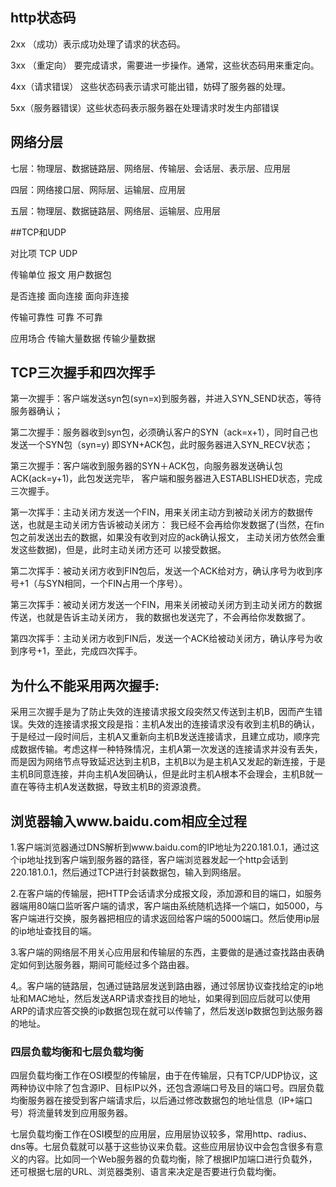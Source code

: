 ## http状态码

2xx （成功）表示成功处理了请求的状态码。

3xx （重定向） 要完成请求，需要进一步操作。通常，这些状态码用来重定向。

4xx（请求错误） 这些状态码表示请求可能出错，妨碍了服务器的处理。

5xx（服务器错误）这些状态码表示服务器在处理请求时发生内部错误

## 网络分层

七层：物理层、数据链路层、网络层、传输层、会话层、表示层、应用层

四层：网络接口层、网际层、运输层、应用层

五层：物理层、数据链路层、网络层、运输层、应用层

##TCP和UDP
                
 对比项             TCP                 UDP

传输单位       报文               用户数据包

是否连接     面向连接               面向非连接

传输可靠性       可靠                不可靠

应用场合     传输大量数据           传输少量数据

## TCP三次握手和四次挥手

第一次握手：客户端发送syn包(syn=x)到服务器，并进入SYN_SEND状态，等待服务器确认； 

第二次握手：服务器收到syn包，必须确认客户的SYN（ack=x+1），同时自己也发送一个SYN包（syn=y) 即SYN+ACK包，此时服务器进入SYN_RECV状态；

第三次握手：客户端收到服务器的SYN＋ACK包，向服务器发送确认包ACK(ack=y+1)，此包发送完毕， 客户端和服务器进入ESTABLISHED状态，完成三次握手。

 

第一次挥手：主动关闭方发送一个FIN，用来关闭主动方到被动关闭方的数据传送，也就是主动关闭方告诉被动关闭方： 我已经不会再给你发数据了(当然，在fin包之前发送出去的数据，如果没有收到对应的ack确认报文， 主动关闭方依然会重发这些数据)，但是，此时主动关闭方还可 以接受数据。

第二次挥手：被动关闭方收到FIN包后，发送一个ACK给对方，确认序号为收到序号+1（与SYN相同，一个FIN占用一个序号）。

第三次挥手：被动关闭方发送一个FIN，用来关闭被动关闭方到主动关闭方的数据传送，也就是告诉主动关闭方， 我的数据也发送完了，不会再给你发数据了。

第四次挥手：主动关闭方收到FIN后，发送一个ACK给被动关闭方，确认序号为收到序号+1，至此，完成四次挥手。

 

## 为什么不能采用两次握手: 
采用三次握手是为了防止失效的连接请求报文段突然又传送到主机B，因而产生错误。失效的连接请求报文段是指：主机A发出的连接请求没有收到主机B的确认，于是经过一段时间后，主机A又重新向主机B发送连接请求，且建立成功，顺序完成数据传输。考虑这样一种特殊情况，主机A第一次发送的连接请求并没有丢失，而是因为网络节点导致延迟达到主机B，主机B以为是主机A又发起的新连接，于是主机B同意连接，并向主机A发回确认，但是此时主机A根本不会理会，主机B就一直在等待主机A发送数据，导致主机B的资源浪费。

## 浏览器输入www.baidu.com相应全过程

1.客户端浏览器通过DNS解析到www.baidu.com的IP地址为220.181.0.1，通过这个ip地址找到客户端到服务器的路径，客户端浏览器发起一个http会话到220.181.0.1，然后通过TCP进行封装数据包，输入到网络层。

2.在客户端的传输层，把HTTP会话请求分成报文段，添加源和目的端口，如服务器端用80端口监听客户端的请求，客户端由系统随机选择一个端口，如5000，与客户端进行交换，服务器把相应的请求返回给客户端的5000端口。然后使用ip层的ip地址查找目的端。

3.客户端的网络层不用关心应用层和传输层的东西，主要做的是通过查找路由表确定如何到达服务器，期间可能经过多个路由器。

4,。客户端的链路层，包通过链路层发送到路由器，通过邻居协议查找给定的ip地址和MAC地址，然后发送ARP请求查找目的地址，如果得到回应后就可以使用ARP的请求应答交换的ip数据包现在就可以传输了，然后发送Ip数据包到达服务器的地址。



### 四层负载均衡和七层负载均衡
四层负载均衡工作在OSI模型的传输层，由于在传输层，只有TCP/UDP协议，这两种协议中除了包含源IP、目标IP以外，还包含源端口号及目的端口号。四层负载均衡服务器在接受到客户端请求后，以后通过修改数据包的地址信息（IP+端口号）将流量转发到应用服务器。

七层负载均衡工作在OSI模型的应用层，应用层协议较多，常用http、radius、dns等。七层负载就可以基于这些协议来负载。这些应用层协议中会包含很多有意义的内容。比如同一个Web服务器的负载均衡，除了根据IP加端口进行负载外，还可根据七层的URL、浏览器类别、语言来决定是否要进行负载均衡。

